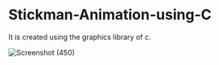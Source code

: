 
# Stickman-Animation-using-C

It is created using the graphics library of c.



![Screenshot (450)](https://user-images.githubusercontent.com/60145175/110323258-6243c880-803a-11eb-841e-24c2c84e8e8c.png)

